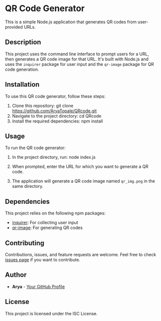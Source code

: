 # QR Code Generator

This is a simple Node.js application that generates QR codes from user-provided URLs.

## Description

This project uses the command line interface to prompt users for a URL, then generates a QR code image for that URL. It's built with Node.js and uses the `inquirer` package for user input and the `qr-image` package for QR code generation.

## Installation

To use this QR code generator, follow these steps:

1. Clone this repository: git clone https://github.com/AryaTopale/QRcode.git
2. Navigate to the project directory: 
cd QRcode
3. Install the required dependencies:
npm install
## Usage

To run the QR code generator:

1. In the project directory, run:
node index.js
2. When prompted, enter the URL for which you want to generate a QR code.

3. The application will generate a QR code image named `qr_img.png` in the same directory.

## Dependencies

This project relies on the following npm packages:

- [inquirer](https://www.npmjs.com/package/inquirer): For collecting user input
- [qr-image](https://www.npmjs.com/package/qr-image): For generating QR codes

## Contributing

Contributions, issues, and feature requests are welcome. Feel free to check [issues page](https://github.com/AryaTopale/QRcode/issues) if you want to contribute.

## Author

- **Arya** - [Your GitHub Profile](https://github.com/AryaTopale)

## License

This project is licensed under the ISC License.
